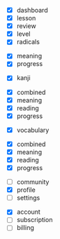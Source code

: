 - [x] dashboard
- [x] lesson
- [x] review
- [x] level
- [x] radicals
 + [x] meaning
 + [x] progress
- [x] kanji
 + [x] combined
 + [x] meaning
 + [x] reading
 + [x] progress
- [x] vocabulary
 + [x] combined
 + [x] meaning
 + [x] reading
 + [x] progress
- [ ] community
- [x] profile
- [ ] settings
 + [x] account
 + [ ] subscription
 + [ ] billing
